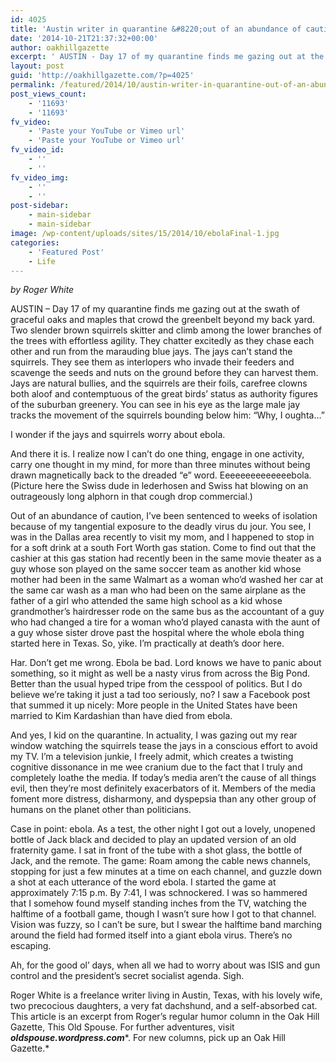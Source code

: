 ```yaml
---
id: 4025
title: 'Austin writer in quarantine &#8220;out of an abundance of caution&#8221;'
date: '2014-10-21T21:37:32+00:00'
author: oakhillgazette
excerpt: ' AUSTIN - Day 17 of my quarantine finds me gazing out at the swath of graceful oaks and maples that crowd the greenbelt beyond my back yard. Two slender brown squirrels skitter and climb among the lower branches of the trees with effortless agility. They chatter excitedly as they chase each other and run from the marauding blue jays. '
layout: post
guid: 'http://oakhillgazette.com/?p=4025'
permalink: /featured/2014/10/austin-writer-in-quarantine-out-of-an-abundance-of-caution/
post_views_count:
    - '11693'
    - '11693'
fv_video:
    - 'Paste your YouTube or Vimeo url'
    - 'Paste your YouTube or Vimeo url'
fv_video_id:
    - ''
    - ''
fv_video_img:
    - ''
    - ''
post-sidebar:
    - main-sidebar
    - main-sidebar
image: /wp-content/uploads/sites/15/2014/10/ebolaFinal-1.jpg
categories:
    - 'Featured Post'
    - Life
---
```


*by Roger White*

AUSTIN – Day 17 of my quarantine finds me gazing out at the swath of graceful oaks and maples that crowd the greenbelt beyond my back yard. Two slender brown squirrels skitter and climb among the lower branches of the trees with effortless agility. They chatter excitedly as they chase each other and run from the marauding blue jays. The jays can’t stand the squirrels. They see them as interlopers who invade their feeders and scavenge the seeds and nuts on the ground before they can harvest them. Jays are natural bullies, and the squirrels are their foils, carefree clowns both aloof and contemptuous of the great birds’ status as authority figures of the suburban greenery. You can see in his eye as the large male jay tracks the movement of the squirrels bounding below him: “Why, I oughta…”

I wonder if the jays and squirrels worry about ebola.

And there it is. I realize now I can’t do one thing, engage in one activity, carry one thought in my mind, for more than three minutes without being drawn magnetically back to the dreaded “e” word. Eeeeeeeeeeeeeebola. (Picture here the Swiss dude in lederhosen and Swiss hat blowing on an outrageously long alphorn in that cough drop commercial.)

Out of an abundance of caution, I’ve been sentenced to weeks of isolation because of my tangential exposure to the deadly virus du jour. You see, I was in the Dallas area recently to visit my mom, and I happened to stop in for a soft drink at a south Fort Worth gas station. Come to find out that the cashier at this gas station had recently been in the same movie theater as a guy whose son played on the same soccer team as another kid whose mother had been in the same Walmart as a woman who’d washed her car at the same car wash as a man who had been on the same airplane as the father of a girl who attended the same high school as a kid whose grandmother’s hairdresser rode on the same bus as the accountant of a guy who had changed a tire for a woman who’d played canasta with the aunt of a guy whose sister drove past the hospital where the whole ebola thing started here in Texas. So, yike. I’m practically at death’s door here.

Har. Don’t get me wrong. Ebola be bad. Lord knows we have to panic about something, so it might as well be a nasty virus from across the Big Pond. Better than the usual hyped tripe from the cesspool of politics. But I do believe we’re taking it just a tad too seriously, no? I saw a Facebook post that summed it up nicely: More people in the United States have been married to Kim Kardashian than have died from ebola.

And yes, I kid on the quarantine. In actuality, I was gazing out my rear window watching the squirrels tease the jays in a conscious effort to avoid my TV. I’m a television junkie, I freely admit, which creates a twisting cognitive dissonance in me wee cranium due to the fact that I truly and completely loathe the media. If today’s media aren’t the cause of all things evil, then they’re most definitely exacerbators of it. Members of the media foment more distress, disharmony, and dyspepsia than any other group of humans on the planet other than politicians.

Case in point: ebola. As a test, the other night I got out a lovely, unopened bottle of Jack black and decided to play an updated version of an old fraternity game. I sat in front of the tube with a shot glass, the bottle of Jack, and the remote. The game: Roam among the cable news channels, stopping for just a few minutes at a time on each channel, and guzzle down a shot at each utterance of the word ebola. I started the game at approximately 7:15 p.m. By 7:41, I was schnockered. I was so hammered that I somehow found myself standing inches from the TV, watching the halftime of a football game, though I wasn’t sure how I got to that channel. Vision was fuzzy, so I can’t be sure, but I swear the halftime band marching around the field had formed itself into a giant ebola virus. There’s no escaping.

Ah, for the good ol’ days, when all we had to worry about was ISIS and gun control and the president’s secret socialist agenda. Sigh.

 Roger White is a freelance writer living in Austin, Texas, with his lovely wife, two precocious daughters, a very fat dachshund, and a self-absorbed cat. This article is an excerpt from Roger’s regular humor column in the Oak Hill Gazette, This Old Spouse. For further adventures, visit ***oldspouse.wordpress.com****. For new columns, pick up an Oak Hill Gazette.*